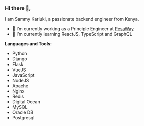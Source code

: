 ### Hi there 👋,

I am Sammy Kariuki, a passionate backend engineer from Kenya.

- 🔭 I’m currently working as a Principle Engineer at [PesaWay](https://www.pesaway.com)
- 🌱 I’m currently learning ReactJS, TypeScript and GraphQL


**Languages and Tools:**  
- Python
- Django
- Flask
- VueJS
- JavaScript
- NodeJS
- Apache
- Nginx
- Redis
- Digital Ocean
- MySQL
- Oracle DB
- Postgresql
